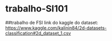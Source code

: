 # trabalho-SI101
##trabalho de FSI
link do kaggle do dataset: https://www.kaggle.com/kalinin84/2d-datasets-classification#2d_dataset_1.csv
